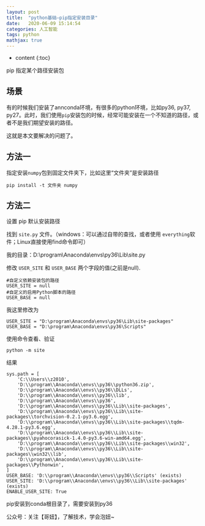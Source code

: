 ```yaml
---
layout: post
title:  "python基础—pip指定安装目录"
date:   2020-06-09 15:14:54
categories: 人工智能
tags: python
mathjax: true
---
```


* content
{:toc}

pip 指定某个路径安装包





## 场景

有的时候我们安装了annconda环境，有很多的python环境，比如py36, py37, py27。此时，我们使用`pip`安装包的时候，经常可能安装在一个不知道的路径，或者不是我们期望安装的路径。

这就是本文要解决的问题了。

## 方法一

指定安装`numpy`包到固定文件夹下，比如这里“文件夹”是安装路径

    pip install -t 文件夹 numpy
    

## 方法二

设置 pip 默认安装路径

找到 `site.py` 文件。（windows：可以通过自带的查找，或者使用 `everything`软件；Linux直接使用find命令即可）

我的目录：D:\program\Anaconda\envs\py36\Lib\site.py

修改 `USER_SITE` 和 `USER_BASE` 两个字段的值(之前是null).

    #自定义依赖安装包的路径
    USER_SITE = null
    #自定义的启用Python脚本的路径
    USER_BASE = null

我这里修改为

    USER_SITE = "D:\program\Anaconda\envs\py36\Lib\site-packages"
    USER_BASE = "D:\program\Anaconda\envs\py36\Scripts"

使用命令查看、验证

    python -m site

结果

    sys.path = [
        'C:\\Users\\z2010',
        'D:\\program\\Anaconda\\envs\\py36\\python36.zip',
        'D:\\program\\Anaconda\\envs\\py36\\DLLs',
        'D:\\program\\Anaconda\\envs\\py36\\lib',
        'D:\\program\\Anaconda\\envs\\py36',
        'D:\\program\\Anaconda\\envs\\py36\\Lib\\site-packages',
        'D:\\program\\Anaconda\\envs\\py36\\Lib\\site-packages\\torchvision-0.2.1-py3.6.egg',
        'D:\\program\\Anaconda\\envs\\py36\\Lib\\site-packages\\tqdm-4.28.1-py3.6.egg',
        'D:\\program\\Anaconda\\envs\\py36\\Lib\\site-packages\\pyahocorasick-1.4.0-py3.6-win-amd64.egg',
        'D:\\program\\Anaconda\\envs\\py36\\Lib\\site-packages\\win32',
        'D:\\program\\Anaconda\\envs\\py36\\Lib\\site-packages\\win32\\lib',
        'D:\\program\\Anaconda\\envs\\py36\\Lib\\site-packages\\Pythonwin',
    ]
    USER_BASE: 'D:\\program\\Anaconda\\envs\\py36\\Scripts' (exists)
    USER_SITE: 'D:\\program\\Anaconda\\envs\\py36\\Lib\\site-packages' (exists)
    ENABLE_USER_SITE: True


pip安装到conda根目录了，需要安装到py36

公众号：关注【哥妞】，了解技术，学会泡妞~


